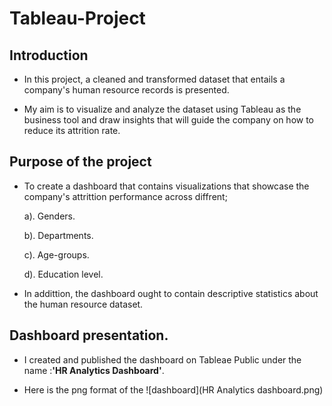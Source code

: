# Tableau-Project
## Introduction
- In this project, a cleaned and transformed dataset that entails a company's human resource records is presented.

- My aim is to visualize and analyze the dataset using Tableau as the business tool and draw insights that will guide the company on how to reduce its attrition rate.

## Purpose of the project
- To create a dashboard that contains visualizations that showcase the company's attrittion performance across diffrent;
  
  a). Genders.
  
  b). Departments.

  c). Age-groups.
 
  d). Education level.

- In addittion, the dashboard ought to contain descriptive statistics about the human resource dataset.

## Dashboard presentation.
- I created and published the dashboard on Tableae Public under the name :**'HR Analytics Dashboard'**.

- Here is the png format of the ![dashboard](HR Analytics dashboard.png)
